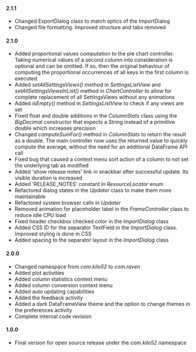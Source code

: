 #### 2.1.1
* Changed ExportDialog class to match optics of the ImportDialog
* Changed file formatting. Improved structure and tabs removed

#### 2.1.0
* Added proportional values computation to the pie chart controller. Taking numerical values of a second column into consideration is optional and can be omitted. If so, then the original behaviour of computing the proportional occurrences of all keys in the first column is executed
* Added *setAllSettingsViews()* method in *SettingsListView* and *setAllSettingsViewsInList()* method in *ChartController* to allow for complete replacement of all SettingsViews without any animations
* Added *isEmpty()* method in *SettingsListView* to check if any views are set
* Fixed float and double additions in the *ColumnStats* class using the *BigDecimal* constructor that expects a String instead of a primitive double which increases precision
* Changed *computeSumFor()* method in *ColumnStats* to return the result as a double. The main controller now uses the returned value to quickly compute the average, without the need for an additional DataFrame API call
* Fixed bug that caused a context menu sort action of a column to not set the underlying tab as modified
* Added 'show release notes' link in snackbar after successful update. Its visible duration is increased
* Added 'RELEASE_NOTES' constant in *ResourceLocator* enum
* Refactored dialog states in the *Updater* class to make them more maintainable
* Refactored system browser calls in *Updater*
* Removed animation for placeholder label in the *FrameController* class to reduce idle CPU load
* Fixed header checkbox checked color in the *ImportDialog* class
* Added CSS ID for the separator TextField in the *ImportDialog* class. Improved styling is done in CSS
* Added spacing to the separator layout in the *ImportDialog* class

#### 2.0.0
* Changed namespace from *com.kilo52* to *com.raven*
* Added plot activities
* Added column statistics context menu
* Added column conversion context menu
* Added auto updating capabilities
* Added the feedback activity
* Added a dark DataFrameView theme and the option to change themes in the preferences activity
* Complete internal code revision

#### 1.0.0 
* Final version for open source release under the *com.kilo52* namespace

